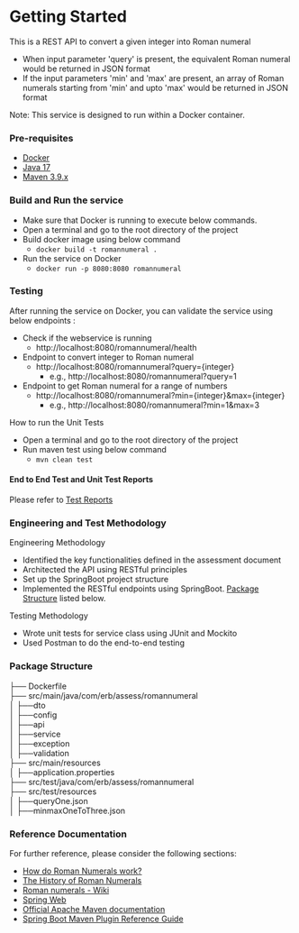 # Getting Started
This is a REST API to convert a given integer into Roman numeral
* When input parameter 'query' is present, the equivalent Roman numeral would be returned in JSON format
* If the input parameters 'min' and 'max' are present, an array of Roman numerals starting from 'min' and upto 'max' would be returned in JSON format

Note: This service is designed to run within a Docker container.

### Pre-requisites
* [Docker](https://docs.docker.com/installation/#installation) 
* [Java 17](https://www.oracle.com/java/technologies/downloads/#java17)  
* [Maven 3.9.x](https://maven.apache.org/download.cgi) 

### Build and Run the service
* Make sure that Docker is running to execute below commands.
* Open a terminal and go to the root directory of the project
* Build docker image using below command
   * <code>docker build -t romannumeral .</code>
* Run the service on Docker
   * <code>docker run -p 8080:8080 romannumeral</code>

### Testing
After running the service on Docker, you can validate the service using below endpoints :
* Check if the webservice is running
  * http://localhost:8080/romannumeral/health
* Endpoint to convert integer to Roman numeral
  * http://localhost:8080/romannumeral?query={integer}
    * e.g., http://localhost:8080/romannumeral?query=1
* Endpoint to get Roman numeral for a range of numbers
  * http://localhost:8080/romannumeral?min={integer}&max={integer}
    * e.g., http://localhost:8080/romannumeral?min=1&max=3

How to run the Unit Tests
* Open a terminal and go to the root directory of the project
* Run maven test using below command
  * <code>mvn clean test</code>

#### End to End Test and Unit Test Reports
Please refer to [Test Reports](docs/TestReport.md)

### Engineering and Test Methodology
Engineering Methodology
* Identified the key functionalities defined in the assessment document
* Architected the API using RESTful principles
* Set up the SpringBoot project structure
* Implemented the RESTful endpoints using SpringBoot. [Package Structure](README.md#package-structure) listed below.

Testing Methodology
* Wrote unit tests for service class using JUnit and Mockito
* Used Postman to do the end-to-end testing

### Package Structure
├── Dockerfile <br />
├── src/main/java/com/erb/assess/romannumeral <br />
│   ├──dto <br />
│   ├──config <br />
│   ├──api <br />
│   ├──service <br />
│   ├──exception <br />
│   ├──validation <br />
├── src/main/resources <br />
│   ├──application.properties <br />
├── src/test/java/com/erb/assess/romannumeral <br />
├── src/test/resources <br />
│   ├──queryOne.json <br />
│   ├──minmaxOneToThree.json <br />

### Reference Documentation
For further reference, please consider the following sections:
* [How do Roman Numerals work?](https://historylearning.com/a-history-of-ancient-rome/history-of-roman-numerals/how-do-roman-numerals-work)
* [The History of Roman Numerals](https://historylearning.com/a-history-of-ancient-rome/history-of-roman-numerals)
* [Roman numerals - Wiki](https://en.wikipedia.org/wiki/Roman_numerals)
* [Spring Web](https://docs.spring.io/spring-boot/docs/3.3.2/reference/htmlsingle/index.html#web)
* [Official Apache Maven documentation](https://maven.apache.org/guides/index.html)
* [Spring Boot Maven Plugin Reference Guide](https://docs.spring.io/spring-boot/3.3.2/maven-plugin)


